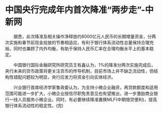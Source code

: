 # 中国央行完成年内首次降准“两步走”-中新网

　　据悉，此次降准及相关操作净释放约8000亿元人民币的长期增量资金，分两次实施和春节前现金投放的节奏相适应，有利于银行体系流动性总量保持合理充裕，同时也兼顾了内外均衡，有助于保持人民币汇率在合理均衡水平上的基本稳定。

　　中国银行国际金融研究所研究员王有鑫认为，1%的降准分两次实施完成后，央行未来的货币政策将更关注货币的传导机制，目前市场上并不缺乏流动性，但结构性错配问题较为明显，央行应发力将资金引向实体经济。

　　兴业银行首席经济学家鲁政委认为，为支持小微企业融资，再贷款额度和适用范围可能进一步扩大，小微企业授信尽职免责意见也有望推出，进一步激励商业银行一线人员服务小微企业。同时，有必要继续降准置换MLF(中期借贷便利)，提高银行体系流动性的稳定性。(完)
